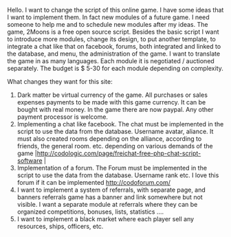 Hello.
I want to change the script of this online game. 
I have some ideas that I want to implement them. 
In fact new modules of a future game. 
I need someone to help me and to schedule new modules after my ideas. 
The game, 2Moons is a free open source script.
Besides the basic script I want to introduce more modules, change its design, to put another template, to integrate a chat like that on facebook, forums, both integrated and linked to the database, and menu, the administration of the game. 
I want to translate the game in as many languages. Each module it is negotiated / auctioned separately.
The budget is $ 5-30 for each module depending on complexity.

What changes they want for this site:

1. Dark matter be virtual currency of the game. All purchases or sales expenses payments to be made with this game currency. It can be bought with real money. In the game there are now paypal. Any other payment processor is welcome.
2. Implementing a chat like facebook. The chat must be implemented in the script to use the data from the database. Username avatar, aliance. It must also created rooms depending on the alliance, according to friends, the general room. etc. depending on various demands of the game  |http://codologic.com/page/freichat-free-php-chat-script-software |
3. Implementation of a forum. The Forum must be implemented in the script to use the data from the database. Username rank etc. I love this forum if it can be implemented http://codoforum.com/
4. I want to implement a system of referrals, with separate page, and banners referrals game has a banner and link somewhere but not visible. I want a separate module at referrals where they can be organized competitions, bonuses, lists, statistics ....
5. I want to implement a black market where each player sell any resources, ships, officers, etc.
